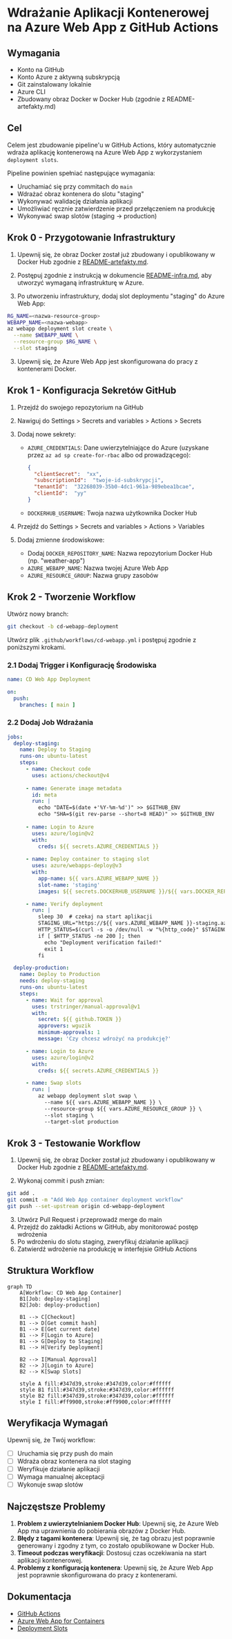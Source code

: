 # Wdrażanie Aplikacji Kontenerowej na Azure Web App z GitHub Actions

## Wymagania

- Konto na GitHub
- Konto Azure z aktywną subskrypcją
- Git zainstalowany lokalnie
- Azure CLI
- Zbudowany obraz Docker w Docker Hub (zgodnie z README-artefakty.md)

## Cel

Celem jest zbudowanie pipeline'u w GitHub Actions, który automatycznie wdraża aplikację kontenerową na Azure Web App z wykorzystaniem `deployment slots`.

Pipeline powinien spełniać następujące wymagania:
- Uruchamiać się przy commitach do `main`
- Wdrażać obraz kontenera do slotu "staging"
- Wykonywać walidację działania aplikacji
- Umożliwiać ręcznie zatwierdzenie przed przełączeniem na produkcję
- Wykonywać swap slotów (staging -> production)

## Krok 0 - Przygotowanie Infrastruktury

1. Upewnij się, że obraz Docker został już zbudowany i opublikowany w Docker Hub zgodnie z [README-artefakty.md](README-artefakty.md).

1. Postępuj zgodnie z instrukcją w dokumencie [README-infra.md](README-infra.md), aby utworzyć wymaganą infrastrukturę w Azure.

2. Po utworzeniu infrastruktury, dodaj slot deploymentu "staging" do Azure Web App:

```bash
RG_NAME=<nazwa-resource-group>
WEBAPP_NAME=<nazwa-webapp>
az webapp deployment slot create \
  --name $WEBAPP_NAME \
  --resource-group $RG_NAME \
  --slot staging
```

3. Upewnij się, że Azure Web App jest skonfigurowana do pracy z kontenerami Docker.

## Krok 1 - Konfiguracja Sekretów GitHub

1. Przejdź do swojego repozytorium na GitHub
2. Nawiguj do Settings > Secrets and variables > Actions > Secrets
3. Dodaj nowe sekrety:
   - `AZURE_CREDENTIALS`: Dane uwierzytelniające do Azure (uzyskane przez `az ad sp create-for-rbac` albo od prowadzącego):
      ```json
      {
        "clientSecret":  "xx",
        "subscriptionId":  "twoje-id-subskrypcji",
        "tenantId":  "32268039-35b0-4dc1-961a-989ebea1bcae",
        "clientId":  "yy"
      }
      ```

   - `DOCKERHUB_USERNAME`: Twoja nazwa użytkownika Docker Hub

4. Przejdź do Settings > Secrets and variables > Actions > Variables
4. Dodaj zmienne środowiskowe: 
   - Dodaj `DOCKER_REPOSITORY_NAME`: Nazwa repozytorium Docker Hub (np. "weather-app")
   - `AZURE_WEBAPP_NAME`: Nazwa twojej Azure Web App
   - `AZURE_RESOURCE_GROUP`: Nazwa grupy zasobów

## Krok 2 - Tworzenie Workflow

Utwórz nowy branch:

```bash
git checkout -b cd-webapp-deployment
```

Utwórz plik `.github/workflows/cd-webapp.yml` i postępuj zgodnie z poniższymi krokami.

### 2.1 Dodaj Trigger i Konfigurację Środowiska

```yaml
name: CD Web App Deployment

on:
  push:
    branches: [ main ]

```

### 2.2 Dodaj Job Wdrażania

```yaml
jobs:
  deploy-staging:
    name: Deploy to Staging
    runs-on: ubuntu-latest
    steps:
      - name: Checkout code
        uses: actions/checkout@v4
        
      - name: Generate image metadata
        id: meta
        run: |
          echo "DATE=$(date +'%Y-%m-%d')" >> $GITHUB_ENV
          echo "SHA=$(git rev-parse --short=8 HEAD)" >> $GITHUB_ENV
        
      - name: Login to Azure
        uses: azure/login@v2
        with:
          creds: ${{ secrets.AZURE_CREDENTIALS }}
          
      - name: Deploy container to staging slot
        uses: azure/webapps-deploy@v3
        with:
          app-name: ${{ vars.AZURE_WEBAPP_NAME }}
          slot-name: 'staging'
          images: ${{ secrets.DOCKERHUB_USERNAME }}/${{ vars.DOCKER_REPOSITORY_NAME }}:${{ env.SHA }}-${{ env.DATE }}

      - name: Verify deployment
        run: |
          sleep 30  # czekaj na start aplikacji
          STAGING_URL="https://${{ vars.AZURE_WEBAPP_NAME }}-staging.azurewebsites.net"
          HTTP_STATUS=$(curl -s -o /dev/null -w "%{http_code}" $STAGING_URL)
          if [ $HTTP_STATUS -ne 200 ]; then
            echo "Deployment verification failed!"
            exit 1
          fi

  deploy-production:
    name: Deploy to Production
    needs: deploy-staging
    runs-on: ubuntu-latest
    steps:
      - name: Wait for approval
        uses: trstringer/manual-approval@v1
        with:
          secret: ${{ github.TOKEN }}
          approvers: wguzik
          minimum-approvals: 1
          message: 'Czy chcesz wdrożyć na produkcję?'

      - name: Login to Azure
        uses: azure/login@v2
        with:
          creds: ${{ secrets.AZURE_CREDENTIALS }}

      - name: Swap slots
        run: |
          az webapp deployment slot swap \
            --name ${{ vars.AZURE_WEBAPP_NAME }} \
            --resource-group ${{ vars.AZURE_RESOURCE_GROUP }} \
            --slot staging \
            --target-slot production
```

## Krok 3 - Testowanie Workflow

1. Upewnij się, że obraz Docker został już zbudowany i opublikowany w Docker Hub zgodnie z [README-artefakty.md](README-artefakty.md).

2. Wykonaj commit i push zmian:
```bash
git add .
git commit -m "Add Web App container deployment workflow"
git push --set-upstream origin cd-webapp-deployment
```

3. Utwórz Pull Request i przeprowadź merge do main
4. Przejdź do zakładki Actions w GitHub, aby monitorować postęp wdrożenia
5. Po wdrożeniu do slotu staging, zweryfikuj działanie aplikacji
6. Zatwierdź wdrożenie na produkcję w interfejsie GitHub Actions

## Struktura Workflow

```mermaid
graph TD
    A[Workflow: CD Web App Container]
    B1[Job: deploy-staging]
    B2[Job: deploy-production]
    
    B1 --> C[Checkout]
    B1 --> D[Get commit hash]
    B1 --> E[Get current date]
    B1 --> F[Login to Azure]
    B1 --> G[Deploy to Staging]
    B1 --> H[Verify Deployment]
    
    B2 --> I[Manual Approval]
    B2 --> J[Login to Azure]
    B2 --> K[Swap Slots]
    
    style A fill:#347d39,stroke:#347d39,color:#ffffff
    style B1 fill:#347d39,stroke:#347d39,color:#ffffff
    style B2 fill:#347d39,stroke:#347d39,color:#ffffff
    style I fill:#ff9900,stroke:#ff9900,color:#ffffff
```

## Weryfikacja Wymagań

Upewnij się, że Twój workflow:
- [ ] Uruchamia się przy push do main
- [ ] Wdraża obraz kontenera na slot staging
- [ ] Weryfikuje działanie aplikacji
- [ ] Wymaga manualnej akceptacji
- [ ] Wykonuje swap slotów

## Najczęstsze Problemy

1. **Problem z uwierzytelnianiem Docker Hub**: Upewnij się, że Azure Web App ma uprawnienia do pobierania obrazów z Docker Hub.
2. **Błędy z tagami kontenera**: Upewnij się, że tag obrazu jest poprawnie generowany i zgodny z tym, co zostało opublikowane w Docker Hub.
3. **Timeout podczas weryfikacji**: Dostosuj czas oczekiwania na start aplikacji kontenerowej.
4. **Problemy z konfiguracją kontenera**: Upewnij się, że Azure Web App jest poprawnie skonfigurowana do pracy z kontenerami.

## Dokumentacja

- [GitHub Actions](https://docs.github.com/en/actions)
- [Azure Web App for Containers](https://docs.microsoft.com/en-us/azure/app-service/configure-custom-container)
- [Deployment Slots](https://docs.microsoft.com/en-us/azure/app-service/deploy-staging-slots)
